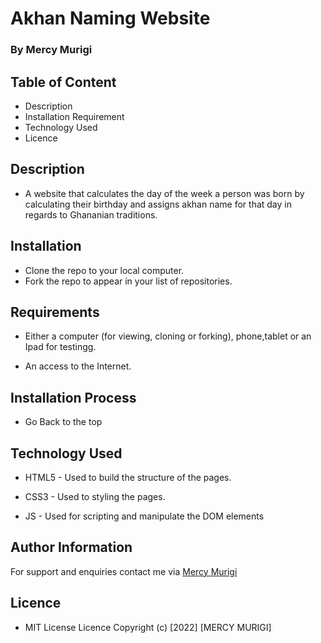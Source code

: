# Akhan Naming Website
### By Mercy Murigi
## Table of Content
 + Description
 + Installation Requirement
 + Technology Used
 + Licence
## Description
+ A website that calculates the day of the week a person was born by calculating their birthday and assigns akhan name for that day in regards to Ghananian traditions.

## Installation
* Clone the repo to your local computer.
* Fork the repo to appear in your list of repositories.
## Requirements
  + Either a computer (for viewing, cloning or forking), phone,tablet or an Ipad for testingg.

  + An access to the Internet.

## Installation Process
  + Go Back to the top

## Technology Used
* HTML5 - Used to build the structure of the pages.

* CSS3 - Used to styling the pages.

* JS - Used for scripting and manipulate the DOM elements
## Author Information
   For support and enquiries contact me via
   [Mercy Murigi](https://app.slack.com/client/T0101L740P4/C02TTF7MR8D/user_profile/U02TWDE402E)


## Licence
+ MIT License Licence Copyright (c) [2022] [MERCY MURIGI]